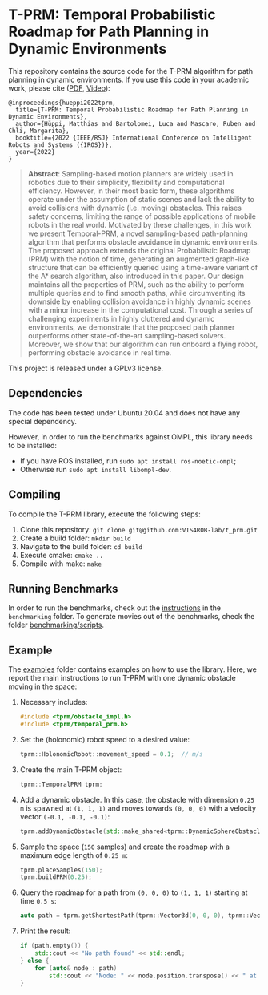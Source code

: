 # T-PRM: Temporal Probabilistic Roadmap for Path Planning in Dynamic Environments 
This repository contains the source code for the T-PRM algorithm for path planning in dynamic environments.
If you use this code in your academic work, please cite ([PDF](https://www.research-collection.ethz.ch/handle/20.500.11850/560560), [Video](https://youtu.be/Eh6brn_dVlU)):

    @inproceedings{hueppi2022tprm,
      title={T-PRM: Temporal Probabilistic Roadmap for Path Planning in Dynamic Environments},
      author={Hüppi, Matthias and Bartolomei, Luca and Mascaro, Ruben and Chli, Margarita},
      booktitle={2022 {IEEE/RSJ} International Conference on Intelligent Robots and Systems ({IROS})},
      year={2022}
    }

> **Abstract**: Sampling-based motion planners are widely used in robotics due to their simplicity, flexibility and computational efficiency. However, in their most basic form, these algorithms operate under the assumption of static scenes and lack the ability to avoid collisions with dynamic (i.e. moving) obstacles. This raises safety concerns, limiting the range of possible applications of mobile robots in the real world. Motivated by these challenges, in this work we present Temporal-PRM, a novel sampling-based path-planning algorithm that performs obstacle avoidance in dynamic environments. The proposed approach extends the original Probabilistic Roadmap (PRM) with the notion of time, generating an augmented graph-like structure that can be efficiently queried using a time-aware variant of the A* search algorithm, also introduced in this paper. Our design maintains all the properties of PRM, such as the ability to perform multiple queries and to find smooth paths, while circumventing its downside by enabling collision avoidance in highly dynamic scenes with a minor increase in the computational cost. Through a series of challenging experiments in highly cluttered and dynamic environments, we demonstrate that the proposed path planner outperforms other state-of-the-art sampling-based solvers. Moreover, we show that our algorithm can run onboard a flying robot, performing obstacle avoidance in real time.

This project is released under a GPLv3 license.

## Dependencies
The code has been tested under Ubuntu 20.04 and does not have any special dependency. 

However, in order to run the benchmarks against OMPL, this library needs to be installed:
- If you have ROS installed, run `sudo apt install ros-noetic-ompl`;
- Otherwise run `sudo apt install libompl-dev`.

## Compiling
To compile the T-PRM library, execute the following steps:
1) Clone this repository: `git clone git@github.com:VIS4ROB-lab/t_prm.git`
2) Create a build folder: `mkdir build`
3) Navigate to the build folder: `cd build`
4) Execute cmake: `cmake ..`
5) Compile with make: `make`

## Running Benchmarks
In order to run the benchmarks, check out the [instructions](benchmarking) in the `benchmarking` folder. To generate movies out of the benchmarks, check the folder [benchmarking/scripts](benchmarking/scripts).

## Example
The [examples](examples) folder contains examples on how to use the library. 
Here, we report the main instructions to run T-PRM with one dynamic obstacle moving in the space:
1. Necessary includes: 
    ```c++
    #include <tprm/obstacle_impl.h>
    #include <tprm/temporal_prm.h>
    ```
2. Set the (holonomic) robot speed to a desired value:
    ```c++
    tprm::HolonomicRobot::movement_speed = 0.1;  // m/s
    ```
3. Create the main T-PRM object:
    ```c++
    tprm::TemporalPRM tprm;
    ```
4. Add a dynamic obstacle. In this case, the obstacle with dimension `0.25 m` is spawned at `(1, 1, 1)` and moves towards `(0, 0, 0)` with a velocity vector `(-0.1, -0.1, -0.1)`:
    ```c++
    tprm.addDynamicObstacle(std::make_shared<tprm::DynamicSphereObstacle>(tprm::Vector3d::Constant(1.), tprm::Vector3d::Constant(-0.1), 0.25));
    ```
5. Sample the space (`150` samples) and create the roadmap with a maximum edge length of `0.25 m`:
    ```c++
    tprm.placeSamples(150);
    tprm.buildPRM(0.25);
    ```
6. Query the roadmap for a path from `(0, 0, 0)` to `(1, 1, 1)` starting at time `0.5 s`:
    ```c++
    auto path = tprm.getShortestPath(tprm::Vector3d(0, 0, 0), tprm::Vector3d(1., 1., 1.), 0.5);
    ```
7. Print the result:
    ```c++
    if (path.empty()) {
        std::cout << "No path found" << std::endl;
    } else {
        for (auto& node : path)
            std::cout << "Node: " << node.position.transpose() << " at time " << node.time << std::endl;
    }
    ```

